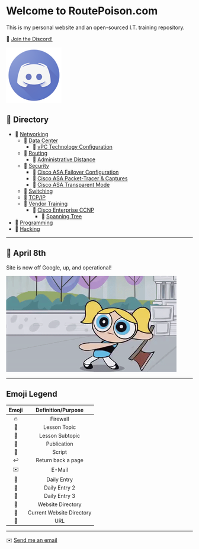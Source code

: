 # Welcome to RoutePoison.com

This is my personal website and an open-sourced I.T. training repository.

🔗 [Join the Discord!](https://discord.gg/GN4tyGZtfP)

<img src="./img/discord-logo-1024x1024.png" height="150" width="150">

## 📓 Directory

* 📁 [Networking](./#)
    + 📁 [Data Center](./#)
        - 📜 [vPC Technology Configuration](./networking/data-center/NX-OS_vPC.md)
    + 📁 [Routing](./#)
        - 📄 [Administrative Distance](./networking/admin-distances.md)
    + 📁 [Security](./#)
        - 📜 [Cisco ASA Failover Configuration](./networking/firewall/asa-failover.md)
        - 📜 [Cisco ASA Packet-Tracer & Captures](./networking/firewall/asa-packet-tracer_capture.md)
        - 📜 [Cisco ASA Transparent Mode](./networking/firewall/asa-transparent-mode.md)
    + 📁 [Switching](./#)
    + 📁 [TCP/IP](./#)
    + 📁 [Vendor Training](./#)
        -  📁 [Cisco Enterprise CCNP](./vendor-training/safari/README.md)
            * 📄 [Spanning Tree](./vendor-training/safari/safari_ENCOR_350-401/L3_spanning-tree.md)
* 📁 [Programming](./#)
* 📁 [Hacking](./#)

---

## 📆 April 8th

Site is now off Google, up, and operational!

![Bubbles](./img/bubbles.gif)

---

## Emoji Legend

| Emoji | Definition/Purpose |
|:-:|:-:|
|🔥|Firewall|
|🔖|Lesson Topic|
|📃|Lesson Subtopic|
|📄|Publication|
|📜|Script|
|↩️|Return back a page|
|✉️|E-Mail|
|📆|Daily Entry|
|📰|Daily Entry 2|
|📅|Daily Entry 3|
|📁|Website Directory|
|📂|Current Website Directory| 
|🔗| URL|

---

✉️ <a href="mailto:routepoison@protonmail.com">Send me an email</a> 